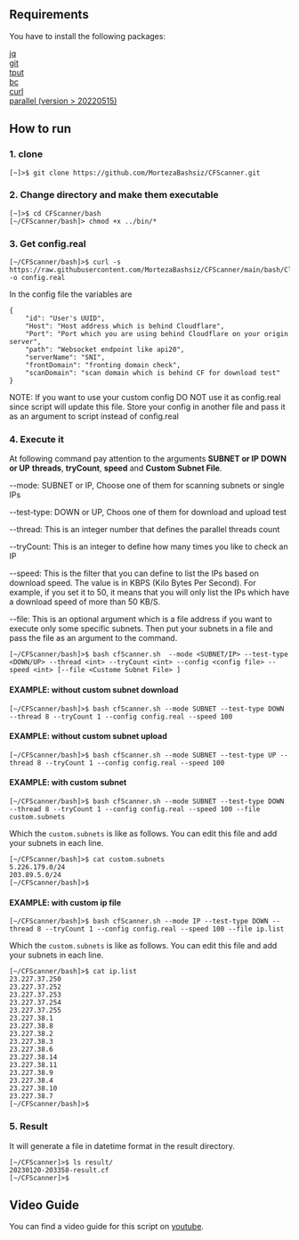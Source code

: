 ## Requirements
You have to install the following packages:

[jq](https://stedolan.github.io/jq/)<br>
[git](https://git-scm.com/)<br>
[tput](https://command-not-found.com/tput)<br>
[bc](https://www.gnu.org/software/bc/)<br>
[curl](https://curl.se/download.html)<br>
[parallel (version > 20220515)](https://www.gnu.org/software/parallel/)

## How to run
### 1. clone

```shell
[~]>$ git clone https://github.com/MortezaBashsiz/CFScanner.git
```

### 2. Change directory and make them executable

```shell
[~]>$ cd CFScanner/bash
[~/CFScanner/bash]> chmod +x ../bin/*
```

### 3. Get config.real

```shell
[~/CFScanner/bash]>$ curl -s https://raw.githubusercontent.com/MortezaBashsiz/CFScanner/main/bash/ClientConfig.json -o config.real
```

In the config file the variables are
```shell
{
	"id": "User's UUID",
	"Host": "Host address which is behind Cloudflare",
	"Port": "Port which you are using behind Cloudflare on your origin server",
	"path": "Websocket endpoint like api20",
	"serverName": "SNI",
	"frontDomain": "fronting domain check",
	"scanDomain": "scan domain which is behind CF for download test"
}
```

NOTE: If you want to use your custom config DO NOT use it as config.real since script will update this file. Store your config in another file and pass it as an argument to script instead of config.real

### 4. Execute it

At following command pay attention to the arguments **SUBNET or IP** **DOWN or UP** **threads**, **tryCount**, **speed** and **Custom Subnet File**.

--mode: SUBNET or IP, Choose one of them for scanning subnets or single IPs

--test-type: DOWN or UP, Choos one of them for download and upload test

--thread: This is an integer number that defines the parallel threads count

--tryCount: This is an integer to define how many times you like to check an IP

--speed: This is the filter that you can define to list the IPs based on download speed. The value is in KBPS (Kilo Bytes Per Second). For example, if you set it to 50, it means that you will only list the IPs which have a download speed of more than 50 KB/S.

--file: This is an optional argument which is a file address if you want to execute only some specific subnets. Then put your subnets in a file and pass the file as an argument to the command.

```shell
[~/CFScanner/bash]>$ bash cfScanner.sh  --mode <SUBNET/IP> --test-type <DOWN/UP> --thread <int> --tryCount <int> --config <config file> --speed <int> [--file <Custome Subnet File> ]
```

#### EXAMPLE: without custom subnet download

```shell
[~/CFScanner/bash]>$ bash cfScanner.sh --mode SUBNET --test-type DOWN --thread 8 --tryCount 1 --config config.real --speed 100
```

#### EXAMPLE: without custom subnet upload

```shell
[~/CFScanner/bash]>$ bash cfScanner.sh --mode SUBNET --test-type UP --thread 8 --tryCount 1 --config config.real --speed 100
```

#### EXAMPLE: with custom subnet

```shell
[~/CFScanner/bash]>$ bash cfScanner.sh --mode SUBNET --test-type DOWN --thread 8 --tryCount 1 --config config.real --speed 100 --file custom.subnets
```

Which the `custom.subnets` is like as follows. You can edit this file and add your subnets in each line.

```shell
[~/CFScanner/bash]>$ cat custom.subnets 
5.226.179.0/24
203.89.5.0/24
[~/CFScanner/bash]>$
```

#### EXAMPLE: with custom ip file

```shell
[~/CFScanner/bash]>$ bash cfScanner.sh --mode IP --test-type DOWN --thread 8 --tryCount 1 --config config.real --speed 100 --file ip.list
```

Which the `custom.subnets` is like as follows. You can edit this file and add your subnets in each line.

```shell
[~/CFScanner/bash]>$ cat ip.list
23.227.37.250 
23.227.37.252 
23.227.37.253 
23.227.37.254 
23.227.37.255 
23.227.38.1 
23.227.38.8 
23.227.38.2 
23.227.38.3 
23.227.38.6 
23.227.38.14 
23.227.38.11 
23.227.38.9 
23.227.38.4 
23.227.38.10 
23.227.38.7 
[~/CFScanner/bash]>$
```


### 5. Result

It will generate a file in datetime format in the result directory.

```shell
[~/CFScanner]>$ ls result/
20230120-203358-result.cf
[~/CFScanner]>$
```
## Video Guide
You can find a video guide for this script on [youtube](https://youtu.be/BKLRAHolhvM "youtube").
